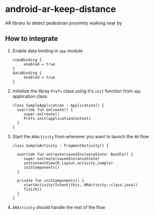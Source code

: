 # android-ar-keep-distance
AR library to detect pedestrian proximity walking near by

## How to integrate
1. Enable data binding in `app` module
   ```
   viewBinding {
        enabled = true
   }
   dataBinding {
        enabled = true
   }
   ```
2. Initialize the libray `Prefs` class using it's `init` function from `app` application class.
   ```
   class SampleApplication : Application() {
     override fun onCreate() {
        super.onCreate()
        Prefs.init(applicationContext)
     }
   }
   ```
3. Start the `ARActivity` from wherever you want to launch the `AR` flow
   ```
   class SampleActivity : FragmentActivity() {

     override fun onCreate(savedInstanceState: Bundle?) {
        super.onCreate(savedInstanceState)
        setContentView(R.layout.activity_sample)
        initComponents()
     }

     private fun initComponents() {
        startActivity(Intent(this, ARActivity::class.java))
        finish()
     }
   }
   ```
4. `ARActivity` should handle the rest of the flow
